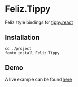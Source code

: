 # Feliz.Tippy

Feliz style bindings for [tippy/react](https://www.npmjs.com/package/@tippyjs/react)

## Installation

```f#
cd ./project
femto install Feliz.Tippy
```

## Demo

A live example can be found [here](https://compositionalit.github.io/feliz-tippy/)
